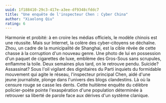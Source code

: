 ```yaml
---
uuid: 1f188410-29c3-417e-a3ee-df9348cfddc7
title: "Une enquête de l'inspecteur Chen : Cyber China"
author: "Xiaolong Qiu"
rating: 6
---
```


Harmonie et probité: à en croire les médias officiels, le modèle chinois est une réussite. Mais sur Internet, la colère des cyber-citoyens se déchaîne. Zhou, un cadre de la municipalité de Shanghai, est la cible rêvée de cette chasse à la corruption d'un nouveau genre. Une photo de lui en possession d'un paquet de cigarettes de luxe, emblème des Gros-Sous sans scrupules, enflamme la toile. Deux semaines plus tard, on le retrouve pendu. Suicide? Assassinat? Sous l'oil vigilant des dignitaires du Parti inquiets du formidable mouvement qui agite le réseau, l'inspecteur principal Chen, aidé d'une jeune journaliste, plonge dans l'univers des blogs clandestins. Là où la censure rouge se casse les dents. Cette huitième enquête du célèbre policier-poète pointe l'exaspération d'une population déterminée à retrouver sa liberté de parole face aux dérives d'un système clanique.